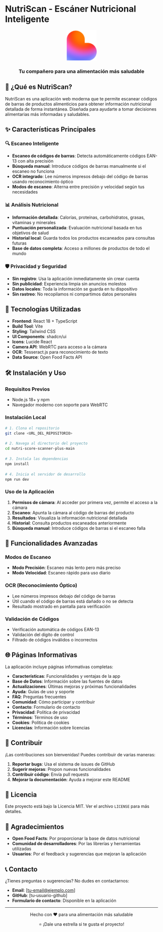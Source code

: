# NutriScan - Escáner Nutricional Inteligente

<div align="center">
  <img src="public/favicon.ico" alt="NutriScan Logo" width="100" height="100">
  <h3>Tu compañero para una alimentación más saludable</h3>
</div>

## 📱 ¿Qué es NutriScan?

NutriScan es una aplicación web moderna que te permite escanear códigos de barras de productos alimenticios para obtener información nutricional detallada de forma instantánea. Diseñada para ayudarte a tomar decisiones alimentarias más informadas y saludables.

## ✨ Características Principales

### 🔍 Escaneo Inteligente
- **Escaneo de códigos de barras**: Detecta automáticamente códigos EAN-13 con alta precisión
- **Búsqueda manual**: Introduce códigos de barras manualmente si el escaneo no funciona
- **OCR integrado**: Lee números impresos debajo del código de barras usando reconocimiento óptico
- **Modos de escaneo**: Alterna entre precisión y velocidad según tus necesidades

### 📊 Análisis Nutricional
- **Información detallada**: Calorías, proteínas, carbohidratos, grasas, vitaminas y minerales
- **Puntuación personalizada**: Evaluación nutricional basada en tus objetivos de salud
- **Historial local**: Guarda todos los productos escaneados para consultas futuras
- **Base de datos completa**: Acceso a millones de productos de todo el mundo

### 🛡️ Privacidad y Seguridad
- **Sin registro**: Usa la aplicación inmediatamente sin crear cuenta
- **Sin publicidad**: Experiencia limpia sin anuncios molestos
- **Datos locales**: Toda la información se guarda en tu dispositivo
- **Sin rastreo**: No recopilamos ni compartimos datos personales

## 🚀 Tecnologías Utilizadas

- **Frontend**: React 18 + TypeScript
- **Build Tool**: Vite
- **Styling**: Tailwind CSS
- **UI Components**: shadcn/ui
- **Icons**: Lucide React
- **Camera API**: WebRTC para acceso a la cámara
- **OCR**: Tesseract.js para reconocimiento de texto
- **Data Source**: Open Food Facts API

## 🛠️ Instalación y Uso

### Requisitos Previos
- Node.js 18+ y npm
- Navegador moderno con soporte para WebRTC

### Instalación Local

```bash
# 1. Clona el repositorio
git clone <URL_DEL_REPOSITORIO>

# 2. Navega al directorio del proyecto
cd nutri-score-scanner-plus-main

# 3. Instala las dependencias
npm install

# 4. Inicia el servidor de desarrollo
npm run dev
```

### Uso de la Aplicación

1. **Permisos de cámara**: Al acceder por primera vez, permite el acceso a la cámara
2. **Escaneo**: Apunta la cámara al código de barras del producto
3. **Resultados**: Visualiza la información nutricional detallada
4. **Historial**: Consulta productos escaneados anteriormente
5. **Búsqueda manual**: Introduce códigos de barras si el escaneo falla

## 📱 Funcionalidades Avanzadas

### Modos de Escaneo
- **Modo Precisión**: Escaneo más lento pero más preciso
- **Modo Velocidad**: Escaneo rápido para uso diario

### OCR (Reconocimiento Óptico)
- Lee números impresos debajo del código de barras
- Útil cuando el código de barras está dañado o no se detecta
- Resultado mostrado en pantalla para verificación

### Validación de Códigos
- Verificación automática de códigos EAN-13
- Validación del dígito de control
- Filtrado de códigos inválidos o incorrectos

## 🌐 Páginas Informativas

La aplicación incluye páginas informativas completas:
- **Características**: Funcionalidades y ventajas de la app
- **Base de Datos**: Información sobre las fuentes de datos
- **Actualizaciones**: Últimas mejoras y próximas funcionalidades
- **Ayuda**: Guías de uso y soporte
- **FAQ**: Preguntas frecuentes
- **Comunidad**: Cómo participar y contribuir
- **Contacto**: Formulario de contacto
- **Privacidad**: Política de privacidad
- **Términos**: Términos de uso
- **Cookies**: Política de cookies
- **Licencias**: Información sobre licencias

## 🤝 Contribuir

¡Las contribuciones son bienvenidas! Puedes contribuir de varias maneras:

1. **Reportar bugs**: Usa el sistema de issues de GitHub
2. **Sugerir mejoras**: Propon nuevas funcionalidades
3. **Contribuir código**: Envía pull requests
4. **Mejorar la documentación**: Ayuda a mejorar este README

## 📄 Licencia

Este proyecto está bajo la Licencia MIT. Ver el archivo `LICENSE` para más detalles.

## 🙏 Agradecimientos

- **Open Food Facts**: Por proporcionar la base de datos nutricional
- **Comunidad de desarrolladores**: Por las librerías y herramientas utilizadas
- **Usuarios**: Por el feedback y sugerencias que mejoran la aplicación

## 📞 Contacto

¿Tienes preguntas o sugerencias? No dudes en contactarnos:
- **Email**: [tu-email@ejemplo.com]
- **GitHub**: [tu-usuario-github]
- **Formulario de contacto**: Disponible en la aplicación

---

<div align="center">
  <p>Hecho con ❤️ para una alimentación más saludable</p>
  <p>⭐ ¡Dale una estrella si te gusta el proyecto!</p>
</div>
